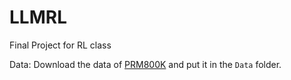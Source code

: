 # LLMRL
Final Project for RL class

Data: Download the data of [PRM800K](https://github.com/openai/prm800k) and put it in the `Data` folder.

